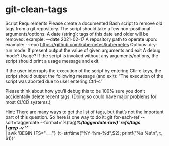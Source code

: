 # git-clean-tags

Script Requirements
Please create a documented Bash script to remove old tags from a git repository. The script should take a few non-positional arguments/options:
A date (string): tags of this date and older will be removed:
	example: --date 2021-02-17
A repository path to operate upon:
	example: --repo https://github.com/kubernetes/kubernetes
Options:
dry-run mode. If present output the value of given arguments and exit
A debug mode?
Usage?
If the script is invoked without any arguments/options, the script should print a usage message and exit.

If the user interrupts the execution of the script by entering Ctlr-c keys, the script should output the following message (and exit): “The execution of the script was aborted due to user entering Ctrl-c”

Please think about how you’ll debug this to be 100% sure you don’t accidentally delete recent tags. (Doing so could have major problems for most CI/CD systems.)

Hint: There are many ways to get the list of tags, but that’s not the important part of this question. So here is one way to do it:
git for-each-ref --sort=taggerdate --format='%(tag)___%(taggerdate:raw)' refs/tags \
  | grep -v '^___' \
  | awk 'BEGIN {FS="___"} {t=strftime("%Y-%m-%d",$2); printf("%s %s\n", t, $1)}'
